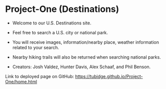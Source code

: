 # Project-One (Destinations)


* Welcome to our U.S. Destinations site.

* Feel free to search a U.S. city or national park.

* You will receive images, information/nearby place, weather information related to your search.

* Nearby hiking trails will also be returned when searching national parks.

* Creators: Josh Valdez, Hunter Davis, Alex Schaaf, and Phil Benson.

Link to deployed page on GitHub: https://tubidge.github.io/Project-One/home.html